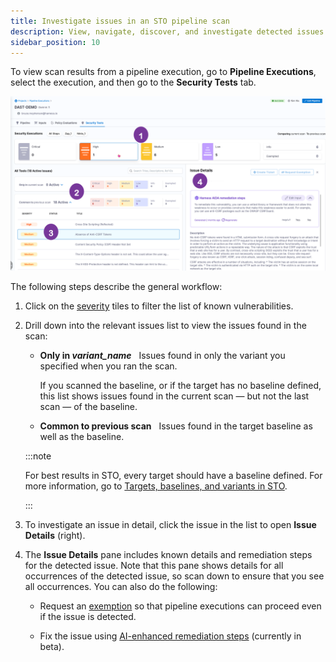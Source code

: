 ```yaml
---
title: Investigate issues in an STO pipeline scan
description: View, navigate, discover, and investigate detected issues from an individual scan 
sidebar_position: 10
---
```


To view scan results from a pipeline execution, go to **Pipeline Executions**, select the execution, and then go to the **Security Tests** tab. 

![](./static/security-tests-tab.png)

The following steps describe the general workflow:

1. Click on the [severity](/docs/security-testing-orchestration/get-started/key-concepts/severities) tiles to filter the list of known vulnerabilities. 

2. Drill down into the relevant issues list to view the issues found in the scan:

   - **Only in _variant_name_** &nbsp; Issues found in only the variant you specified when you ran the scan. 
   
     If you scanned the baseline, or if the target has no baseline defined, this list shows issues found in the current scan — but not the last scan  —  of the baseline. 

   - **Common to previous scan** &nbsp; Issues found in the target baseline as well as the baseline. 

   :::note

   For best results in STO, every target should have a baseline defined. For more information, go to [Targets, baselines, and variants in STO](/docs/security-testing-orchestration/get-started/key-concepts/targets-and-baselines).

   :::

3. To investigate an issue in detail, click the issue in the list to open **Issue Details** (right). 

4. The **Issue Details** pane includes known details and remediation steps for the detected issue. Note that this pane shows details for all occurrences of the detected issue, so scan down to ensure that you see all occurrences. You can also do the following:

   - Request an [exemption](/docs/security-testing-orchestration/use-sto/stop-builds-based-on-scan-results/exemption-workflows) so that pipeline executions can proceed even if the issue is detected.

   - Fix the issue using [AI-enhanced remediation steps](/docs/security-testing-orchestration/use-sto/view-and-troubleshoot-vulnerabilities/ai-based-remediations) (currently in beta).